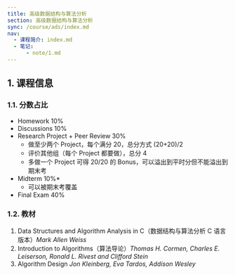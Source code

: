 ```yaml
---
title: 高级数据结构与算法分析
section: 高级数据结构与算法分析
sync: /course/ads/index.md
nav:
  - 课程简介: index.md
  - 笔记:
      - note/1.md
---
```


## 1. 课程信息

### 1.1. 分数占比

- Homework 10%
- Discussions 10%
- Research Project + Peer Review 30%
	- 做至少两个 Project，每个满分 20，总分方式 (20+20)/2
	- 评价其他组（每个 Project 都要做），总分 4
	- 多做一个 Project 可得 20/20 的 Bonus，可以溢出到平时分但不能溢出到期末考
- Midterm 10%*
	- 可以被期末考覆盖
- Final Exam 40%
### 1.2. 教材

1. Data Structures and Algorithm Analysis in C（数据结构与算法分析 C 语言版本）*Mark Allen Weiss*
2. Introduction to Algorithms（算法导论）*Thomas H. Cormen, Charles E. Leiserson, Ronald L. Rivest and Clifford Stein*
3. Algorithm Design *Jon Kleinberg, Eva Tardos, Addison Wesley*